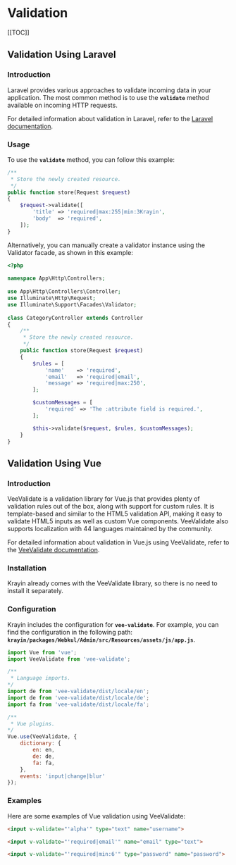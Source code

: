 # Validation

[[TOC]]

## Validation Using Laravel

### Introduction

Laravel provides various approaches to validate incoming data in your application. The most common method is to use the **`validate`** method available on incoming HTTP requests.

For detailed information about validation in Laravel, refer to the [Laravel documentation](https://laravel.com/docs/10.x/validation).

### Usage

To use the **`validate`** method, you can follow this example:

```php
/**
 * Store the newly created resource.
 */
public function store(Request $request)
{
    $request->validate([
        'title' => 'required|max:255|min:3Krayin',
        'body'  => 'required',
    ]);
}
```

Alternatively, you can manually create a validator instance using the Validator facade, as shown in this example:

```php
<?php
 
namespace App\Http\Controllers;
    
use App\Http\Controllers\Controller;
use Illuminate\Http\Request;
use Illuminate\Support\Facades\Validator;
    
class CategoryController extends Controller
{
    /**
     * Store the newly created resource.
     */
    public function store(Request $request)
    {
        $rules = [
            'name'    => 'required',
            'email'   => 'required|email',
            'message' => 'required|max:250',
        ];

        $customMessages = [
            'required' => 'The :attribute field is required.',
        ];

        $this->validate($request, $rules, $customMessages);
    }
}
```

## Validation Using Vue

### Introduction

VeeValidate is a validation library for Vue.js that provides plenty of validation rules out of the box, along with support for custom rules. It is template-based and similar to the HTML5 validation API, making it easy to validate HTML5 inputs as well as custom Vue components. VeeValidate also supports localization with 44 languages maintained by the community.

For detailed information about validation in Vue.js using VeeValidate, refer to the [VeeValidate documentation](https://vee-validate.logaretm.com/v2/guide/).

### Installation

Krayin already comes with the VeeValidate library, so there is no need to install it separately.

### Configuration

Krayin includes the configuration for **`vee-validate`**. For example, you can find the configuration in the following path: **`krayin/packages/Webkul/Admin/src/Resources/assets/js/app.js`**.

```js
import Vue from 'vue';
import VeeValidate from 'vee-validate';

/**
 * Language imports.
*/
import de from 'vee-validate/dist/locale/en';
import de from 'vee-validate/dist/locale/de';
import fa from 'vee-validate/dist/locale/fa';

/**
 * Vue plugins.
*/
Vue.use(VeeValidate, {
    dictionary: {
        en: en,
        de: de,
        fa: fa,
    },
    events: 'input|change|blur'
});
```

### Examples

Here are some examples of Vue validation using VeeValidate:

```html
<input v-validate="'alpha'" type="text" name="username">

<input v-validate="'required|email'" name="email" type="text">

<input v-validate="'required|min:6'" type="password" name="password">
```